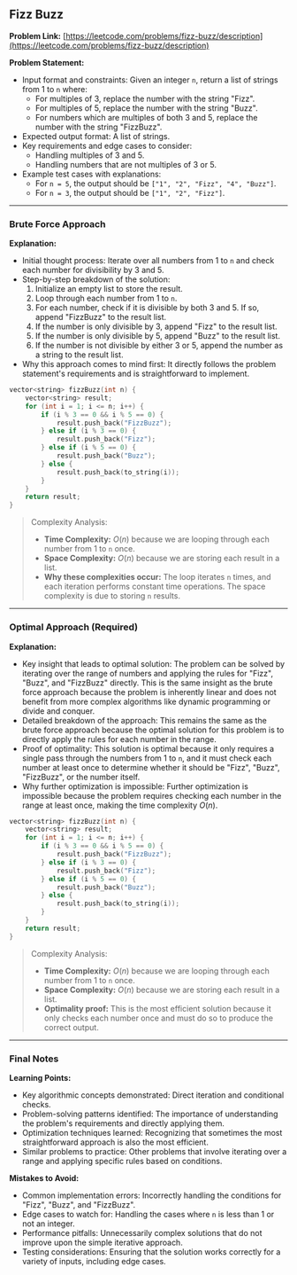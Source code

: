 ## Fizz Buzz
**Problem Link:** [https://leetcode.com/problems/fizz-buzz/description](https://leetcode.com/problems/fizz-buzz/description)

**Problem Statement:**
- Input format and constraints: Given an integer `n`, return a list of strings from 1 to `n` where:
  - For multiples of 3, replace the number with the string "Fizz".
  - For multiples of 5, replace the number with the string "Buzz".
  - For numbers which are multiples of both 3 and 5, replace the number with the string "FizzBuzz".
- Expected output format: A list of strings.
- Key requirements and edge cases to consider:
  - Handling multiples of 3 and 5.
  - Handling numbers that are not multiples of 3 or 5.
- Example test cases with explanations:
  - For `n = 5`, the output should be `["1", "2", "Fizz", "4", "Buzz"]`.
  - For `n = 3`, the output should be `["1", "2", "Fizz"]`.

---

### Brute Force Approach

**Explanation:**
- Initial thought process: Iterate over all numbers from 1 to `n` and check each number for divisibility by 3 and 5.
- Step-by-step breakdown of the solution:
  1. Initialize an empty list to store the result.
  2. Loop through each number from 1 to `n`.
  3. For each number, check if it is divisible by both 3 and 5. If so, append "FizzBuzz" to the result list.
  4. If the number is only divisible by 3, append "Fizz" to the result list.
  5. If the number is only divisible by 5, append "Buzz" to the result list.
  6. If the number is not divisible by either 3 or 5, append the number as a string to the result list.
- Why this approach comes to mind first: It directly follows the problem statement's requirements and is straightforward to implement.

```cpp
vector<string> fizzBuzz(int n) {
    vector<string> result;
    for (int i = 1; i <= n; i++) {
        if (i % 3 == 0 && i % 5 == 0) {
            result.push_back("FizzBuzz");
        } else if (i % 3 == 0) {
            result.push_back("Fizz");
        } else if (i % 5 == 0) {
            result.push_back("Buzz");
        } else {
            result.push_back(to_string(i));
        }
    }
    return result;
}
```

> Complexity Analysis:
> - **Time Complexity:** $O(n)$ because we are looping through each number from 1 to `n` once.
> - **Space Complexity:** $O(n)$ because we are storing each result in a list.
> - **Why these complexities occur:** The loop iterates `n` times, and each iteration performs constant time operations. The space complexity is due to storing `n` results.

---

### Optimal Approach (Required)

**Explanation:**
- Key insight that leads to optimal solution: The problem can be solved by iterating over the range of numbers and applying the rules for "Fizz", "Buzz", and "FizzBuzz" directly. This is the same insight as the brute force approach because the problem is inherently linear and does not benefit from more complex algorithms like dynamic programming or divide and conquer.
- Detailed breakdown of the approach: This remains the same as the brute force approach because the optimal solution for this problem is to directly apply the rules for each number in the range.
- Proof of optimality: This solution is optimal because it only requires a single pass through the numbers from 1 to `n`, and it must check each number at least once to determine whether it should be "Fizz", "Buzz", "FizzBuzz", or the number itself.
- Why further optimization is impossible: Further optimization is impossible because the problem requires checking each number in the range at least once, making the time complexity $O(n)$.

```cpp
vector<string> fizzBuzz(int n) {
    vector<string> result;
    for (int i = 1; i <= n; i++) {
        if (i % 3 == 0 && i % 5 == 0) {
            result.push_back("FizzBuzz");
        } else if (i % 3 == 0) {
            result.push_back("Fizz");
        } else if (i % 5 == 0) {
            result.push_back("Buzz");
        } else {
            result.push_back(to_string(i));
        }
    }
    return result;
}
```

> Complexity Analysis:
> - **Time Complexity:** $O(n)$ because we are looping through each number from 1 to `n` once.
> - **Space Complexity:** $O(n)$ because we are storing each result in a list.
> - **Optimality proof:** This is the most efficient solution because it only checks each number once and must do so to produce the correct output.

---

### Final Notes

**Learning Points:**
- Key algorithmic concepts demonstrated: Direct iteration and conditional checks.
- Problem-solving patterns identified: The importance of understanding the problem's requirements and directly applying them.
- Optimization techniques learned: Recognizing that sometimes the most straightforward approach is also the most efficient.
- Similar problems to practice: Other problems that involve iterating over a range and applying specific rules based on conditions.

**Mistakes to Avoid:**
- Common implementation errors: Incorrectly handling the conditions for "Fizz", "Buzz", and "FizzBuzz".
- Edge cases to watch for: Handling the cases where `n` is less than 1 or not an integer.
- Performance pitfalls: Unnecessarily complex solutions that do not improve upon the simple iterative approach.
- Testing considerations: Ensuring that the solution works correctly for a variety of inputs, including edge cases.